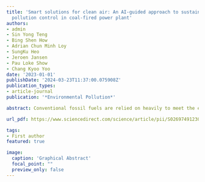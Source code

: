 ```yaml
---
title: 'Smart solutions for clean air: An AI-guided approach to sustainable industrial
  pollution control in coal-fired power plant'
authors:
- admin
- Sin Yong Teng
- Bing Shen How
- Adrian Chun Minh Loy
- SungKu Heo
- Jeroen Jansen
- Pau Loke Show
- Chang Kyoo Yoo
date: '2023-01-01'
publishDate: '2024-03-23T11:37:00.075908Z'
publication_types:
- article-journal
publication: '*Environmental Pollution*'

abstract: Conventional fossil fuels are relied on heavily to meet the ever-increasing demand for energy required by human activities. However, their usage generates significant air pollutant emissions, such as NOx, SOx, and particulate matter. As a result, a complete air pollutant control system is necessary. However, the intensive operation of such systems is expected to cause deterioration and reduce their efficiency. Therefore, this study evaluates the current air pollutant control configuration of a coal-powered plant and proposes an upgraded system. Using a year-long dataset of air pollutants collected at 30-min intervals from the plant's telemonitoring system, untreated flue gas was reconstructed with a variational autoencoder. Subsequently, a superstructure model with various technology options for treating NOx, SOx, and particulate matter was developed. The most sustainable configuration, which included reburning, desulfurization with seawater, and dry electrostatic precipitator, was identified using an artificial intelligence (AI) model to meet economic, environmental, and reliability targets. Finally, the proposed system was evaluated using a Monte Carlo simulation to assess various scenarios with tightened discharge limits. The untreated flue gas was then evaluated using the most sustainable air pollutant control configuration, which demonstrated a total annual cost, environmental quality index, and reliability indices of 44.1 × 106 USD/year, 0.67, and 0.87, respectively.

url_pdf: https://www.sciencedirect.com/science/article/pii/S0269749123013374

tags:
- First author
featured: true

image:
  caption: 'Graphical Abstract'
  focal_point: ""
  preview_only: false
---
```


